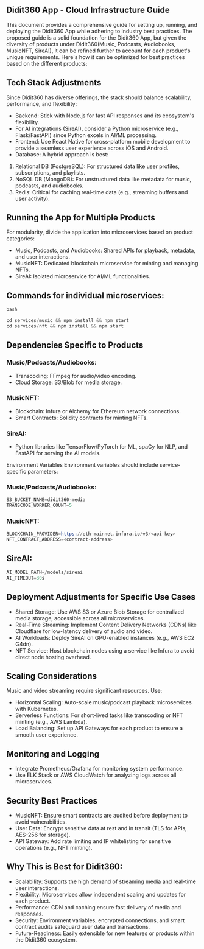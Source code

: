 ## Didit360 App - Cloud Infrastructure Guide
This document provides a comprehensive guide for setting up, running, and deploying the Didit360 App while adhering to industry best practices.
The proposed guide is a solid foundation for the Didit360 App, but given the diversity of products under Didit360(Music, Podcasts, Audiobooks, MusicNFT, SireAI), it can be refined further to account for each product's unique requirements. Here's how it can be optimized for best practices based on the different products:

## Tech Stack Adjustments
Since Didit360 has diverse offerings, the stack should balance scalability, performance, and flexibility:
- Backend: Stick with Node.js for fast API responses and its ecosystem's flexibility.
- For AI integrations (SireAI), consider a Python microservice (e.g., Flask/FastAPI) since Python excels in AI/ML processing.
- Frontend: Use React Native for cross-platform mobile development to provide a seamless user experience across iOS and Android.
- Database: A hybrid approach is best:
1. Relational DB (PostgreSQL): For structured data like user profiles, subscriptions, and playlists.
2. NoSQL DB (MongoDB): For unstructured data like metadata for music, podcasts, and audiobooks.
3. Redis: Critical for caching real-time data (e.g., streaming buffers and user activity).
## Running the App for Multiple Products
For modularity, divide the application into microservices based on product categories:
- Music, Podcasts, and Audiobooks: Shared APIs for playback, metadata, and user interactions.
- MusicNFT: Dedicated blockchain microservice for minting and managing NFTs.
- SireAI: Isolated microservice for AI/ML functionalities.
## Commands for individual microservices:
```s
bash 

cd services/music && npm install && npm start
cd services/nft && npm install && npm start
```

## Dependencies Specific to Products
### Music/Podcasts/Audiobooks:
- Transcoding: FFmpeg for audio/video encoding.
- Cloud Storage: S3/Blob for media storage.
### MusicNFT:
- Blockchain: Infura or Alchemy for Ethereum network connections.
- Smart Contracts: Solidity contracts for minting NFTs.
### SireAI:
- Python libraries like TensorFlow/PyTorch for ML, spaCy for NLP, and FastAPI for serving the AI models.

Environment Variables Environment variables should include service-specific parameters:

### Music/Podcasts/Audiobooks:
```s 
S3_BUCKET_NAME=didit360-media
TRANSCODE_WORKER_COUNT=5
```

### MusicNFT:
```s
BLOCKCHAIN_PROVIDER=https://eth-mainnet.infura.io/v3/<api-key>
NFT_CONTRACT_ADDRESS=<contract-address>
```

## SireAI:
```s
AI_MODEL_PATH=/models/sireai
AI_TIMEOUT=30s
```

## Deployment Adjustments for Specific Use Cases
- Shared Storage: Use AWS S3 or Azure Blob Storage for centralized media storage, accessible across all microservices.
- Real-Time Streaming: Implement Content Delivery Networks (CDNs) like Cloudflare for low-latency delivery of audio and video.
- AI Workloads: Deploy SireAI on GPU-enabled instances (e.g., AWS EC2 G4dn).
- NFT Service: Host blockchain nodes using a service like Infura to avoid direct node hosting overhead.

## Scaling Considerations
Music and video streaming require significant resources. Use:
- Horizontal Scaling: Auto-scale music/podcast playback microservices with Kubernetes.
- Serverless Functions: For short-lived tasks like transcoding or NFT minting (e.g., AWS Lambda).
- Load Balancing: Set up API Gateways for each product to ensure a smooth user experience.


## Monitoring and Logging
- Integrate Prometheus/Grafana for monitoring system performance.
- Use ELK Stack or AWS CloudWatch for analyzing logs across all microservices.
## Security Best Practices
- MusicNFT: Ensure smart contracts are audited before deployment to avoid vulnerabilities.
- User Data: Encrypt sensitive data at rest and in transit (TLS for APIs, AES-256 for storage).
- API Gateway: Add rate limiting and IP whitelisting for sensitive operations (e.g., NFT minting).

## Why This is Best for Didit360:
- Scalability: Supports the high demand of streaming media and real-time user interactions.
- Flexibility: Microservices allow independent scaling and updates for each product.
- Performance: CDN and caching ensure fast delivery of media and responses.
- Security: Environment variables, encrypted connections, and smart contract audits safeguard user data and transactions.
- Future-Readiness: Easily extensible for new features or products within the Didit360 ecosystem.
